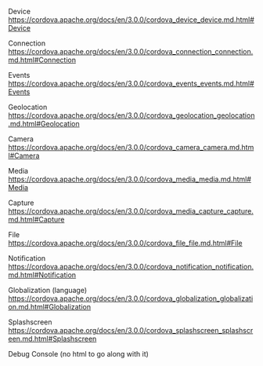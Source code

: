 
Device
https://cordova.apache.org/docs/en/3.0.0/cordova_device_device.md.html#Device

Connection
https://cordova.apache.org/docs/en/3.0.0/cordova_connection_connection.md.html#Connection

Events
https://cordova.apache.org/docs/en/3.0.0/cordova_events_events.md.html#Events

Geolocation
https://cordova.apache.org/docs/en/3.0.0/cordova_geolocation_geolocation.md.html#Geolocation

Camera
https://cordova.apache.org/docs/en/3.0.0/cordova_camera_camera.md.html#Camera

Media
https://cordova.apache.org/docs/en/3.0.0/cordova_media_media.md.html#Media

Capture
https://cordova.apache.org/docs/en/3.0.0/cordova_media_capture_capture.md.html#Capture

File
https://cordova.apache.org/docs/en/3.0.0/cordova_file_file.md.html#File

Notification
https://cordova.apache.org/docs/en/3.0.0/cordova_notification_notification.md.html#Notification

Globalization (language)
https://cordova.apache.org/docs/en/3.0.0/cordova_globalization_globalization.md.html#Globalization

Splashscreen
https://cordova.apache.org/docs/en/3.0.0/cordova_splashscreen_splashscreen.md.html#Splashscreen

Debug Console
(no html to go along with it)